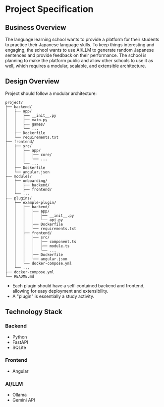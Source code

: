 # Project Specification

## Business Overview
The language learning school wants to provide a platform for their students to practice their Japanese language skills. To keep things interesting and engaging, the school wants to use AI/LLM to generate random Japanese sentences and provide feedback on their performance. The school is planning to make the platform public and allow other schools to use it as well, which requires a modular, scalable, and extensible architecture.

## Design Overview
Project should follow a modular architecture:

```
project/
├── backend/
│   ├── app/
│   │   ├── __init__.py
│   │   ├── main.py
│   │   ├── games/
│   │   └── ...
│   ├── Dockerfile
│   └── requirements.txt
├── frontend/
│   ├── src/
│   │   ├── app/
│   │   │   ├── core/
│   │   │   └── ...
│   │   └── ...
│   ├── Dockerfile
│   └── angular.json
├── modules/
│   ├── onboarding/
│   │   ├── backend/
│   │   ├── frontend/
│   └── ...
├── plugins/
│   ├── example-plugin/
│   │   ├── backend/
│   │   │   ├── app/
│   │   │   │   ├── __init__.py
│   │   │   │   └── api.py
│   │   │   ├── Dockerfile
│   │   │   └── requirements.txt
│   │   ├── frontend/
│   │   │   ├── src/
│   │   │   │   ├── component.ts
│   │   │   │   ├── module.ts
│   │   │   │   └── ...
│   │   │   ├── Dockerfile
│   │   │   └── angular.json
│   │   └── docker-compose.yml
│   └── ...
├── docker-compose.yml
└── README.md
```

- Each plugin should have a self-contained backend and frontend, allowing for easy deployment and extensibility.
- A "plugin" is essentially a study activity.

## Technology Stack
### Backend
- Python
- FastAPI
- SQLite

### Frontend
- Angular

### AI/LLM
- Ollama
- Gemini API
